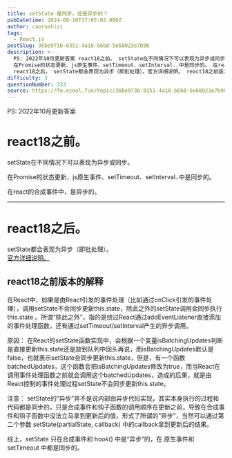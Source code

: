 ```yaml
---
title: setState 是同步，还是异步的？
pubDatetime: 2024-08-10T17:05:02.000Z
author: caorushizi
tags:
  - React.js
postSlug: 36be973b-0351-4a18-b6b8-5e68023e7b96
description: >-
  PS: 2022年10月更新答案 react18之前。 setState在不同情况下可以表现为异步或同步。
  在Promise的状态更新、js原生事件、setTimeout、setInterval..中是同步的。 在react的合成事件中，是异步的。
  react18之后。 setState都会表现为异步（即批处理）。官方详细说明。 react18之前版本的解释 在React中，如果是由React引发
difficulty: 3
questionNumber: 333
source: https://fe.ecool.fun/topic/36be973b-0351-4a18-b6b8-5e68023e7b96
---
```


PS: 2022年10月更新答案

# react18之前。

setState在不同情况下可以表现为异步或同步。

在Promise的状态更新、js原生事件、setTimeout、setInterval..中是同步的。

在react的合成事件中，是异步的。

---

# react18之后。

setState都会表现为异步（即批处理）。  
[官方详细说明。](https://github.com/reactwg/react-18/discussions/21)

## react18之前版本的解释

在React中，如果是由React引发的事件处理（比如通过onClick引发的事件处理），调用setState不会同步更新this.state，除此之外的setState调用会同步执行this.state 。所谓“除此之外”，指的是绕过React通过addEventListener直接添加的事件处理函数，还有通过setTimeout/setInterval产生的异步调用。

原因： 在React的setState函数实现中，会根据一个变量isBatchingUpdates判断是直接更新this.state还是放到队列中回头再说，而isBatchingUpdates默认是false，也就表示setState会同步更新this.state，但是，有一个函数batchedUpdates，这个函数会把isBatchingUpdates修改为true，而当React在调用事件处理函数之前就会调用这个batchedUpdates，造成的后果，就是由React控制的事件处理过程setState不会同步更新this.state。

注意： setState的“异步”并不是说内部由异步代码实现，其实本身执行的过程和代码都是同步的，只是合成事件和钩子函数的调用顺序在更新之前，导致在合成事件和钩子函数中没法立马拿到更新后的值，形式了所谓的“异步”，当然可以通过第二个参数 setState(partialState, callback) 中的callback拿到更新后的结果。

综上，setState 只在合成事件和 hook() 中是“异步”的，在 原生事件和 setTimeout 中都是同步的。
